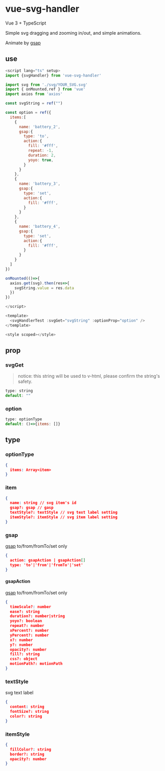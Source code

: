 # vue-svg-handler

Vue 3 + TypeScript

Simple svg dragging and zooming in/out, and simple animations.

Animate by [gsap](https://greensock.com/gsap/)

## use
```javascript
<script lang="ts" setup>
import {svgHandler} from 'vue-svg-handler'

import svg from './svg/YOUR_SVG.svg'
import { onMounted,ref } from 'vue'
import axios from 'axios'

const svgString = ref("")

const option = ref({
  items:[
    {
      name: 'battery_2',
      gsap:{
        type: 'to',
        action:{
          fill: '#fff',
          repeat: -1,
          duration: 2,
          yoyo: true,
        }
      }
    },
    {
      name: 'battery_3',
      gsap:{
        type: 'set',
        action:{
          fill: '#fff',
        }
      }
    },
    {
      name: 'battery_4',
      gsap:{
        type: 'set',
        action:{
          fill: '#fff',
        }
      }
    }
  ]
})

onMounted(()=>{
  axios.get(svg).then(res=>{
    svgString.value = res.data
  })
})

</script>

<template>
  <svgHandlerTest :svgGet="svgString" :optionProp="option" />
</template>

<style scoped></style>

```

## prop

### svgGet

> notice:
> this string will be used to v-html, please confirm the string's safety.

```javascript
type: string
default: ""
```

### option

```javascript
type: optionType
default: ()=>{items: []}
```


## type

### optionType

```JSON
{
  items: Array<item>
}
```

### item

```JSON
{
  name: string // svg item's id
  gsap?: gsap // gasp
  textStyle?: textStyle // svg text label setting
  itemStyle?: itemStyle // svg item label setting
}
```

### gsap

[gsap](https://greensock.com/docs/v3/GSAP/gsap.from()) to/from/fromTo/set only

```JSON
{
  action: gsapAction | gsapAction[]
  type: 'to'|'from'|'fromTo'|'set'
}
```

#### gsapAction

[gsap](https://greensock.com/docs/v3/GSAP/gsap.from()) to/from/fromTo/set only

```JSON
{
  timeScale?: number
  ease?: string
  duration?: number|string
  yoyo?: boolean
  repeat?: number
  xPercent?: number
  yPercent?: number
  x?: number
  y?: number
  opacity?: number
  fill?: string
  css?: object
  motionPath?: motionPath 
}
```

### textStyle

svg text label

```JSON
{
  content: string
  fontSize?: string
  color?: string
}
```

### itemStyle

```JSON
{
  fillColor?: string
  border?: string
  opacity?: number
}
```